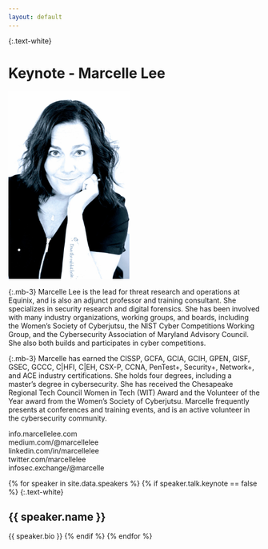 ```yaml
---
layout: default
---
```


{:.text-white}
# Keynote - Marcelle Lee

<img src="/assets/img/2024-keynote-marcelle-lee.jpg" alt="Marcelle Lee" height="374px" width="242px"/>

{:.mb-3}
Marcelle Lee is the lead for threat research and operations at Equinix, and is also an adjunct professor and training 
consultant.  She specializes in security research and digital forensics. She has been  involved with many industry 
organizations, working groups, and boards, including the Women’s Society of Cyberjutsu, the NIST Cyber Competitions 
Working Group, and the Cybersecurity Association of Maryland Advisory Council.  She also both builds and participates 
in cyber competitions.

{:.mb-3}
Marcelle has earned the CISSP, GCFA, GCIA, GCIH, GPEN, GISF, GSEC, GCCC, C|HFI, C|EH, CSX-P, CCNA, PenTest+, Security+, Network+, and ACE industry certifications.
She holds four degrees, including a master’s degree in cybersecurity. She has received the Chesapeake Regional Tech 
Council Women in Tech (WIT) Award and the Volunteer of the Year award from the Women’s Society of Cyberjutsu. 
Marcelle frequently presents at conferences and training events, and is an active volunteer in the cybersecurity community.


info.marcellelee.com<br/>
medium.com/@marcellelee<br/>
linkedin.com/in/marcellelee<br/>
twitter.com/marcellelee<br/>
infosec.exchange/@marcelle<br/>

{% for speaker in site.data.speakers %}
{% if speaker.talk.keynote == false %}
{:.text-white}
## {{ speaker.name }}

{{ speaker.bio }}
{% endif %}
{% endfor %}